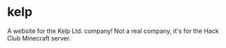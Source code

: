 # kelp
A website for the Kelp Ltd. company! Not a real company, it's for the Hack Club Minecraft server.
